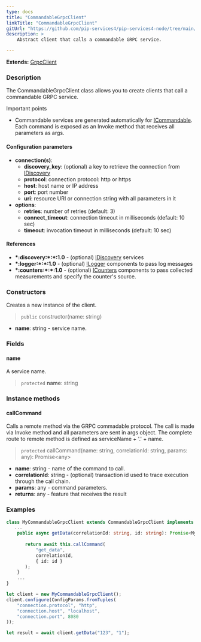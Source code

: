 ```yaml
---
type: docs
title: "CommandableGrpcClient"
linkTitle: "CommandableGrpcClient"
gitUrl: "https://github.com/pip-services4/pip-services4-node/tree/main/pip-services4-grpc-node"
description: > 
    Abstract client that calls a commandable GRPC service.

---
```


**Extends:** [GrpcClient](../grpc_client)

### Description

The CommandableGrpcClient class allows you to create clients that call a commandable GRPC service.

Important points

- Commandable services are generated automatically for [ICommandable](../../../commons/commands/icommandable). Each command is exposed as an Invoke method that receives all parameters as args.

#### Configuration parameters

- **connection(s)**:   
    - **discovery_key**: (optional) a key to retrieve the connection from [IDiscovery](../../../components/connect/idiscovery)   
    - **protocol**: connection protocol: http or https   
    - **host**: host name or IP address   
    - **port**: port number   
    - **uri**: resource URI or connection string with all parameters in it   
- **options**:   
    - **retries**: number of retries (default: 3)   
    - **connect_timeout**: connection timeout in milliseconds (default: 10 sec)   
    - **timeout**: invocation timeout in milliseconds (default: 10 sec)   

#### References
- **\*:discovery:\*:\*:1.0** - (optional) [IDiscovery](../../../components/connect/idiscovery) services
- **\*:logger:\*:\*:1.0** - (optional) [ILogger](../../../components/log/ilogger) components to pass log messages
- **\*:counters:\*:\*:1.0** - (optional) [ICounters](../../../components/count/icounters) components to pass collected measurements and specify the counter's source.

### Constructors

Creates a new instance of the client.

> `public` constructor(name: string)

- **name**: string - service name.


### Fields

<span class="hide-title-link">

#### name
A service name.
> `protected` **name**: string

</span>


### Instance methods

#### callCommand
Calls a remote method via the GRPC commadable protocol.
The call is made via Invoke method and all parameters are sent in args object.
The complete route to remote method is defined as serviceName + '.' + name.

> `protected` callCommand(name: string, correlationId: string, params: any): Promise\<any\>

- **name**: string - name of the command to call.
- **correlationId**: string - (optional) transaction id used to trace execution through the call chain.
- **params**: any - command parameters.
- **returns**: any - feature that receives the result



### Examples

```typescript
class MyCommandableGrpcClient extends CommandableGrpcClient implements IMyClient {
   ...
    public async getData(correlationId: string, id: string): Promise<MyData> {
   
       return await this.callCommand(
           "get_data",
           correlationId,
           { id: id }
       );
    }
    ...
}

let client = new MyCommandableGrpcClient();
client.configure(ConfigParams.fromTuples(
    "connection.protocol", "http",
    "connection.host", "localhost",
    "connection.port", 8080
));

let result = await client.getData("123", "1");
```

